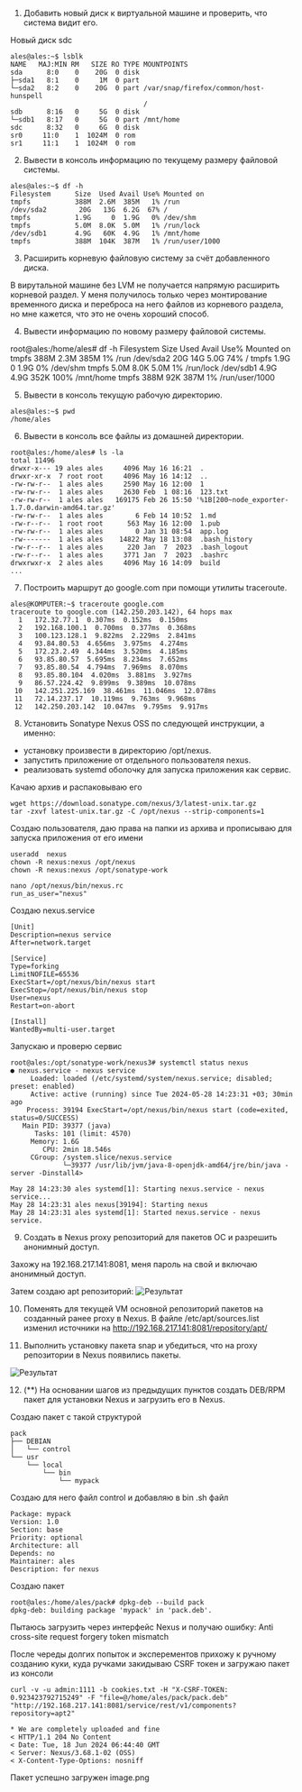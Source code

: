 1. Добавить новый диск к виртуальной машине и проверить, что система видит его.

Новый диск sdc
```
ales@ales:~$ lsblk
NAME   MAJ:MIN RM   SIZE RO TYPE MOUNTPOINTS
sda      8:0    0    20G  0 disk 
├─sda1   8:1    0     1M  0 part 
└─sda2   8:2    0    20G  0 part /var/snap/firefox/common/host-hunspell
                                 /
sdb      8:16   0     5G  0 disk 
└─sdb1   8:17   0     5G  0 part /mnt/home
sdc      8:32   0     6G  0 disk 
sr0     11:0    1  1024M  0 rom  
sr1     11:1    1  1024M  0 rom 
```

2. Вывести в консоль информацию по текущему размеру файловой системы.

```
ales@ales:~$ df -h
Filesystem      Size  Used Avail Use% Mounted on
tmpfs           388M  2.6M  385M   1% /run
/dev/sda2        20G   13G  6.2G  67% /
tmpfs           1.9G     0  1.9G   0% /dev/shm
tmpfs           5.0M  8.0K  5.0M   1% /run/lock
/dev/sdb1       4.9G   60K  4.9G   1% /mnt/home
tmpfs           388M  104K  387M   1% /run/user/1000
```

3. Расширить корневую файловую систему за счёт добавленного диска.

В вирутальной машине  без LVM не получается напрямую расширить корневой раздел.
У меня получилось только через монтирование временного диска и переброса на него файлов из корневого раздела, но мне кажется, что это не очень хороший способ.

4. Вывести информацию по новому размеру файловой системы.

root@ales:/home/ales# df -h
Filesystem      Size  Used Avail Use% Mounted on
tmpfs           388M  2.3M  385M   1% /run
/dev/sda2        20G   14G  5.0G  74% /
tmpfs           1.9G     0  1.9G   0% /dev/shm
tmpfs           5.0M  8.0K  5.0M   1% /run/lock
/dev/sdb1       4.9G  4.9G  352K 100% /mnt/home
tmpfs           388M   92K  387M   1% /run/user/1000

5. Вывести в консоль текущую рабочую директорию.

```
ales@ales:~$ pwd
/home/ales
```

6. Вывести в консоль все файлы из домашней директории.

```console
root@ales:/home/ales# ls -la
total 11496
drwxr-x--- 19 ales ales     4096 May 16 16:21  .
drwxr-xr-x  7 root root     4096 May 16 14:12  ..
-rw-rw-r--  1 ales ales     2590 May 16 12:00  1
-rw-rw-r--  1 ales ales     2630 Feb  1 08:16  123.txt
-rw-rw-r--  1 ales ales   169175 Feb 26 15:50 '%1B[200~node_exporter-1.7.0.darwin-amd64.tar.gz'
-rw-rw-r--  1 ales ales        6 Feb 14 10:52  1.md
-rw-r--r--  1 root root      563 May 16 12:00  1.pub
-rw-rw-r--  1 ales ales        0 Jan 31 08:54  app.log
-rw-------  1 ales ales    14822 May 18 13:08  .bash_history
-rw-r--r--  1 ales ales      220 Jan  7  2023  .bash_logout
-rw-r--r--  1 ales ales     3771 Jan  7  2023  .bashrc
drwxrwxr-x  2 ales ales     4096 May 16 14:09  build
...
```

7. Построить маршрут до google.com при помощи утилиты traceroute.

```
ales@KOMPUTER:~$ traceroute google.com
traceroute to google.com (142.250.203.142), 64 hops max
  1   172.32.77.1  0.307ms  0.152ms  0.150ms
  2   192.168.100.1  0.700ms  0.377ms  0.368ms
  3   100.123.128.1  9.822ms  2.229ms  2.841ms
  4   93.84.80.53  4.656ms  3.975ms  4.274ms
  5   172.23.2.49  4.344ms  3.520ms  4.185ms
  6   93.85.80.57  5.695ms  8.234ms  7.652ms
  7   93.85.80.54  4.794ms  7.969ms  8.070ms
  8   93.85.80.104  4.020ms  3.881ms  3.927ms
  9   86.57.224.42  9.899ms  9.389ms  10.078ms
 10   142.251.225.169  38.461ms  11.046ms  12.078ms
 11   72.14.237.17  10.119ms  9.763ms  9.968ms
 12   142.250.203.142  10.047ms  9.795ms  9.917ms
```
8. Установить Sonatype Nexus OSS по следующей инструкции, а именно:
- установку произвести в директорию /opt/nexus.
- запустить приложение от отдельного пользователя nexus.
- реализовать systemd оболочку для запуска приложения как сервис.

Качаю архив и распаковываю его
```
wget https://download.sonatype.com/nexus/3/latest-unix.tar.gz
tar -zxvf latest-unix.tar.gz -C /opt/nexus --strip-components=1
```

Создаю пользователя, даю права на папки из архива и прописываю для запуска приложения от его имени
```
useradd  nexus
chown -R nexus:nexus /opt/nexus
chown -R nexus:nexus /opt/sonatype-work

nano /opt/nexus/bin/nexus.rc
run_as_user="nexus"
```

Создаю nexus.service
```
[Unit]
Description=nexus service
After=network.target

[Service]
Type=forking
LimitNOFILE=65536
ExecStart=/opt/nexus/bin/nexus start
ExecStop=/opt/nexus/bin/nexus stop
User=nexus
Restart=on-abort

[Install]
WantedBy=multi-user.target
```

Запускаю и проверю сервис
```
root@ales:/opt/sonatype-work/nexus3# systemctl status nexus
● nexus.service - nexus service
     Loaded: loaded (/etc/systemd/system/nexus.service; disabled; preset: enabled)
     Active: active (running) since Tue 2024-05-28 14:23:31 +03; 30min ago
    Process: 39194 ExecStart=/opt/nexus/bin/nexus start (code=exited, status=0/SUCCESS)
   Main PID: 39377 (java)
      Tasks: 101 (limit: 4570)
     Memory: 1.6G
        CPU: 2min 18.546s
     CGroup: /system.slice/nexus.service
             └─39377 /usr/lib/jvm/java-8-openjdk-amd64/jre/bin/java -server -Dinstall4>

May 28 14:23:30 ales systemd[1]: Starting nexus.service - nexus service...
May 28 14:23:31 ales nexus[39194]: Starting nexus
May 28 14:23:31 ales systemd[1]: Started nexus.service - nexus service.
```

9. Создать в Nexus proxy репозиторий для пакетов ОС и разрешить анонимный доступ.

Захожу на 192.168.217.141:8081, меня пароль на свой и включаю анонимный доступ.

Затем создаю apt репозиторий:
![Результат](https://github.com/tms-dos21-onl/ales-litvinovich/assets/87812043/40dcf8d9-e56a-487d-b717-972acdb29a19)


10. Поменять для текущей VM основной репозиторий пакетов на созданный ранее proxy в Nexus.
В файле /etc/apt/sources.list изменил источники на http://192.168.217.141:8081/repository/apt/

11. Выполнить установку пакета snap и убедиться, что на proxy репозитории в Nexus появились пакеты.

![Результат](https://github.com/tms-dos21-onl/ales-litvinovich/assets/87812043/eefffbbc-0896-43d4-8158-b03282938693)


12. (**) На основании шагов из предыдущих пунктов создать DEB/RPM пакет для установки Nexus и загрузить его в Nexus.

Создаю пакет с такой структурой
```
pack
├── DEBIAN
│   └── control
└── usr
    └── local
        └── bin
            └── mypack
```

Создаю для него файл control и добавляю в bin .sh файл
```
Package: mypack
Version: 1.0
Section: base
Priority: optional
Architecture: all
Depends: no
Maintainer: ales
Description: for nexus
```

Создаю пакет
```
root@ales:/home/ales/pack# dpkg-deb --build pack
dpkg-deb: building package 'mypack' in 'pack.deb'.
```
Пытаюсь загрузить через интерфейс Nexus и получаю ошибку: Anti cross-site request forgery token mismatch

После череды долгих попыток и эксперементов прихожу к ручному созданию куки, куда ручками закидываю CSRF токен и загружаю пакет из консоли
```console
curl -v -u admin:1111 -b cookies.txt -H "X-CSRF-TOKEN: 0.923423792715249" -F "file=@/home/ales/pack/pack.deb" "http://192.168.217.141:8081/service/rest/v1/components?repository=apt2"

* We are completely uploaded and fine
< HTTP/1.1 204 No Content
< Date: Tue, 18 Jun 2024 06:44:40 GMT
< Server: Nexus/3.68.1-02 (OSS)
< X-Content-Type-Options: nosniff
```
Пакет успешно загружен
image.png